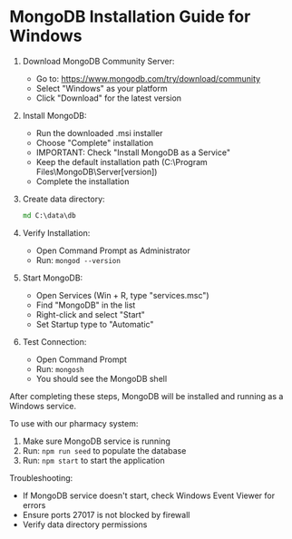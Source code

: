 # MongoDB Installation Guide for Windows

1. Download MongoDB Community Server:
   - Go to: https://www.mongodb.com/try/download/community
   - Select "Windows" as your platform
   - Click "Download" for the latest version

2. Install MongoDB:
   - Run the downloaded .msi installer
   - Choose "Complete" installation
   - IMPORTANT: Check "Install MongoDB as a Service"
   - Keep the default installation path (C:\Program Files\MongoDB\Server\[version])
   - Complete the installation

3. Create data directory:
   ```cmd
   md C:\data\db
   ```

4. Verify Installation:
   - Open Command Prompt as Administrator
   - Run: `mongod --version`

5. Start MongoDB:
   - Open Services (Win + R, type "services.msc")
   - Find "MongoDB" in the list
   - Right-click and select "Start"
   - Set Startup type to "Automatic"

6. Test Connection:
   - Open Command Prompt
   - Run: `mongosh`
   - You should see the MongoDB shell

After completing these steps, MongoDB will be installed and running as a Windows service.

To use with our pharmacy system:
1. Make sure MongoDB service is running
2. Run: `npm run seed` to populate the database
3. Run: `npm start` to start the application

Troubleshooting:
- If MongoDB service doesn't start, check Windows Event Viewer for errors
- Ensure ports 27017 is not blocked by firewall
- Verify data directory permissions

